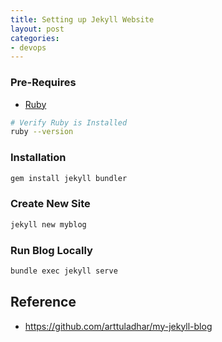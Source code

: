 ```yaml
---
title: Setting up Jekyll Website
layout: post
categories:
- devops
---
```


### Pre-Requires

* [Ruby](https://jekyllrb.com/docs/installation/macos/)

```bash
# Verify Ruby is Installed
ruby --version
```

### Installation

```bash
gem install jekyll bundler
```

### Create New Site

```bash
jekyll new myblog
```

### Run Blog Locally

```bash
bundle exec jekyll serve
```

## Reference

* https://github.com/arttuladhar/my-jekyll-blog